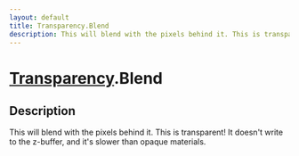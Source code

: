 ```yaml
---
layout: default
title: Transparency.Blend
description: This will blend with the pixels behind it. This is transparent! It doesn't write to the z-buffer, and it's slower than opaque materials.
---
```

# [Transparency]({{site.url}}/Pages/Reference/Transparency.html).Blend

## Description
This will blend with the pixels behind it. This is transparent! It doesn't write
to the z-buffer, and it's slower than opaque materials.

